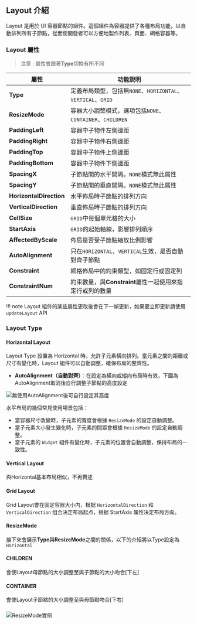 
## **Layout 介紹**

Layout 是用於 UI 容器節點的組件。這個組件為容器提供了各種布局功能，以自動排列所有子節點，從而使開發者可以方便地製作列表、頁面、網格容器等。

### **Layout 屬性**

> 注意 : 屬性會跟著**Type**切換有所不同

| 屬性                | 功能說明                                                    |
| ------------------- | -------------------- |
|**Type**| 定義布局類型，包括無`NONE`、`HORIZONTAL`、`VERTICAL`、`GRID` |
|**ResizeMode**| 容器大小調整模式，選項包括`NONE`、`CONTAINER`、`CHILDREN` |
|**PaddingLeft**| 容器中子物件左側邊距 |
|**PaddingRight**| 容器中子物件右側邊距 |
|**PaddingTop**| 容器中子物件上側邊距 |
|**PaddingBottom**| 容器中子物件下側邊距 |
|**SpacingX**| 子節點間的水平間隔。`NONE`模式無此属性 |
|**SpacingY**| 子節點間的垂直間隔。`NONE`模式無此属性  |
|**HorizontalDirection**| 水平佈局時子節點的排列方向 |
|**VerticalDirection**| 垂直佈局時子節點的排列方向 |
|**CellSize**| `GRID`中每個單元格的大小 |
|**StartAxis** | `GRID`的起始軸線，影響排列順序 |
|**AffectedByScale**| 佈局是否受子節點縮放比例影響 |
|**AutoAlignment**| 只在`HORIZONTAL`、`VERTICAL`生效，是否自動對齊子節點 |
|**Constraint**| 網格佈局中的約束類型，如固定行或固定列 |
|**ConstraintNum**| 約束數量，與**Constraint**屬性一起使用來指定行或列的數量 |

!!! note
    Layout 組件的某些屬性更改後會在下一幀更新，如果要立即更新請使用 `updateLayout` API

### **Layout Type** 

#### Horizontal Layout

Layout Type 設置為 Horizontal 時，允許子元素橫向排列。當元素之間的距離或尺寸有變化時，Layout 組件可以自動調整，確保布局的整齊性。

- **AutoAlignment（自動對齊）**：在設定為橫向或縱向布局時有效，下圖為AutoAlignment取消後自行調整子節點的高度設定

![無使用AutoAlignment後可自行設定其高度](https://docs.cocos.com/creator/3.6/manual/zh/ui-system/components/engine/auto-layout/horizontal-no-align.png)

水平布局的幾個常見使用場景包括：

- 當容器尺寸改變時，子元素的寬度會根據 `ResizeMode` 的設定自動調整。
- 當子元素大小發生變化時，子元素的間距會根據 `ResizeMode` 的設定自動調整。
- 當子元素的 `Widget` 組件有變化時，子元素的位置會自動調整，保持布局的一致性。


#### Vertical Layout

與Horizontal基本布局相似，不再贅述

#### Grid Layout

Grid Layout會在固定容器大小内，根据 `HorizontalDirection` 和 `VerticalDirection` 组合决定布局起点，根据 StartAxis 属性决定布局方向。

#### ResizeMode

接下來會展示**Type**與**ResizeMode**之間的關係，以下的介紹將以Type設定為`Horizontal`

#### CHILDREN

會使Layout母節點的大小調整至與子節點的大小吻合[下左]

#### CONTAINER

會使Layout子節點的大小調整至與母節點吻合[下右]

###

![ResizeMode實例](https://docs.cocos.com/creator/3.6/manual/zh/ui-system/components/engine/auto-layout/horizontal-resizemode.png)
